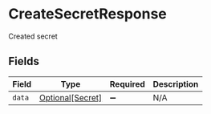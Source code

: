 # CreateSecretResponse

Created secret


## Fields

| Field                                             | Type                                              | Required                                          | Description                                       |
| ------------------------------------------------- | ------------------------------------------------- | ------------------------------------------------- | ------------------------------------------------- |
| `data`                                            | [Optional[Secret]](../../models/shared/secret.md) | :heavy_minus_sign:                                | N/A                                               |